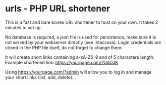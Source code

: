 # urls - PHP URL shortener
This is a fast and bare bones URL shortener to host on your own. It takes 2 minutes to set up.

No database is required, a json file is used for persistence, make sure it is not served by your webserver directly (see .htaccess).
Login credentials are stroed in the PHP file itself, do not forget to change them.

It will create short links containing a-zA-Z0-9 and of 5 characters length.
Example shortened link:
https://yourpage.com/?UdOJK

Using https://yourpage.com/?admin will allow you to log in and manage your short links (list, add, delete).
